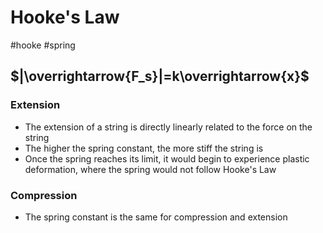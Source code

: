 # Hooke's Law
#hooke #spring
## $|\overrightarrow{F_s}|=k\overrightarrow{x}$
### Extension
- The extension of a string is directly linearly related to the force on the string
- The higher the spring constant, the more stiff the string is
- Once the spring reaches its limit, it would begin to experience plastic deformation, where the spring would not follow Hooke's Law
### Compression
- The spring constant is the same for compression and extension



